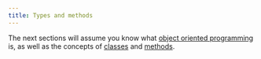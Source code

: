 ```yaml
---
title: Types and methods
---
```


The next sections will assume you know what [object oriented programming](http://en.wikipedia.org/wiki/Object-oriented_programming) is, as well as the concepts of [classes](http://en.wikipedia.org/wiki/Class_%28computer_programming%29) and [methods](http://en.wikipedia.org/wiki/Method_%28computer_programming%29).
